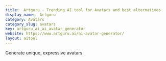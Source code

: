 ```yaml
---
title:  Artguru - Trending AI tool for Avatars and best alternatives
display_name:  Artguru
category: Avatars
category_slug: avatars
key: artguru_ai_ai_avatar_generator
website: https://www.artguru.ai/ai-avatar-generator/
layout: aitool
---
```


Generate unique, expressive avatars.
